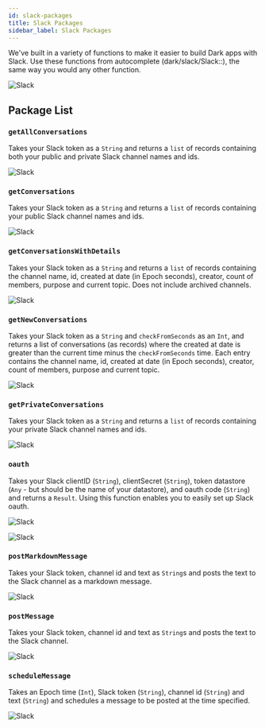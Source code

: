 ```yaml
---
id: slack-packages
title: Slack Packages
sidebar_label: Slack Packages
---
```


We've built in a variety of functions to make it easier to build Dark apps with Slack. Use these functions from autocomplete (dark/slack/Slack::), the same way you would any other function.

![Slack](assets/packages/slackpackage.png)

## Package List

### `getAllConversations`

Takes your Slack token as a `String` and returns a `list` of records containing both your public and private Slack channel names and ids.

![Slack](assets/packages/getAllConversations.png)

### `getConversations`

Takes your Slack token as a `String` and returns a `list` of records containing your public Slack channel names and ids.

![Slack](assets/packages/getConversations.png)

### `getConversationsWithDetails`

Takes your Slack token as a `String` and returns a `list` of records containing the channel name, id, created at date (in Epoch seconds), creator, count of members, purpose and current topic. Does not include archived channels.

![Slack](assets/packages/getConversationsWithDetails.png)

### `getNewConversations`

Takes your Slack token as a `String` and `checkFromSeconds` as an `Int`, and returns a list of conversations (as records) where the created at date is greater than the current time minus the `checkFromSeconds` time. Each entry contains the channel name, id, created at date (in Epoch seconds), creator, count of members, purpose and current topic.

![Slack](assets/packages/getNewConversations.png)

### `getPrivateConversations`

Takes your Slack token as a `String` and returns a `list` of records containing your private Slack channel names and ids.

![Slack](assets/packages/getPrivateConversations.png)

### `oauth`

Takes your Slack clientID (`String`), clientSecret (`String`), token datastore (`Any` - but should be the name of your datastore), and oauth code (`String`) and returns a `Result`. Using this function enables you to easily set up Slack oauth.

![Slack](assets/packages/oauth.png)

![Slack](assets/packages/oauthexample.png)

### `postMarkdownMessage`

Takes your Slack token, channel id and text as `String`s and posts the text to the Slack channel as a markdown message.

![Slack](assets/packages/postMarkdownMessage.png)

### `postMessage`

Takes your Slack token, channel id and text as `String`s and posts the text to the Slack channel.

![Slack](assets/packages/postMessage.png)

### `scheduleMessage`

Takes an Epoch time (`Int`), Slack token (`String`), channel id (`String`) and text (`String`) and schedules a message to be posted at the time specified.

![Slack](assets/packages/scheduleMessage.png)
